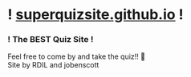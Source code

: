 # ! [superquizsite.github.io](https://superquizsite.github.io) !
### ! The BEST Quiz Site !  
Feel free to come by and take the quiz!! :eagle:  
Site by RDIL and jobenscott  
